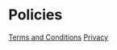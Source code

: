 
<h1>Policies</h1>
<a href="{{ site.baseurl }}/terms">Terms and Conditions</a>
<a href="{{ site.baseurl }}/privacy">Privacy</a>

